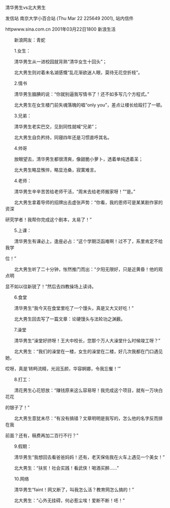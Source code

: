 清华男生vs北大男生

发信站 南京大学小百合站 (Thu Mar 22 225649 2001), 站内信件



httpwww.sina.com.cn 2001年03月22日1800 新浪生活



　　新浪网友：青蛇

　　1.女生：

　　清华男生从一进校园就背熟“清华女生十回头”；

　　北大男生则对着未名湖感慨“乱花渐欲迷人眼，莫待无花空折枝”。

　　2.情书

　　清华男生腼腆的说：“你就别逼我写情书了！还不如多写几个方程式。”

　　北大男生在女生楼门前失魂落魄的唱“only you”，差点让楼长给殴打了一顿。

　　3.兄弟：

　　清华男生老实巴交，见到同性就喊“兄弟”；

　　北大男生自负矜持，同寝四年还是习惯直呼其名。

　　4.帅哥

　　放眼望去，清华男生都很清爽，像甜脆小萝卜，透着单纯透着呆；

　　北大男生略显憔悴，略显沧桑，寂寞难言。

　　4.老师：

　　清华男生辛辛苦苦给老师干活，“周末去给老师搬家呀！”“是。”

　　北大男生拿着导师的招牌出去虚张声势：“你看，我的恩师可是某某剧作家的资深

研究学者！我帮你完成这个剧本，太易了！”

　　5.上课：

　　清华男生有课必上，逢座必占：“这个学期泛函难啊！过不了，系里肯定不给我学

位！”

　　北大男生听了二十分钟，怅然推门而出：“夕阳无限好，只是近黄昏！他的观点明

显不如以往新锐了！”然后去四教操场上读诗。

　　6.食堂

　　清华男生“我今天在食堂里吃了一个馒头，真是又大又好吃！”

　　北大男生回去写了一篇文章：论硬馒头与法轮功之渊薮。

　　7.澡堂

　　清华男生“澡堂好挤呀！王大中校长，您那个万人大澡堂什么时候竣工呀？”

　　北大男生：“我们的澡堂在一楼，女生的澡堂在二楼，好几次我都在门口遇见她，

哎呀，真是‘转眄流精，光润玉颜，华容婀娜，令我忘餐！’”

　　8.打工：

　　清花男生心花怒放：“赚钱原来这么容易呀！我完成这个项目，就有一万块白花花

的银子了！”

　　北大男生意犹未尽：“有没有搞错？文章明明是我写的，怎么他的名字反而排在我

前面？还有，稿费再加二百行不行？”

　　9.假期：

　　清华男生“我想回去看爸爸妈妈！还有，老天保佑我在火车上遇见一个美女！”

　　北大男生：“扶贫！社会实践！看武侠！喝酒买醉……”

　　10.网络

　　清华男生“faint！网又断了，叫我怎么活？教育网怎么搞的！”

　　北大男生：“心外无挂碍，何必惹尘埃！爱断不断！呸！”





